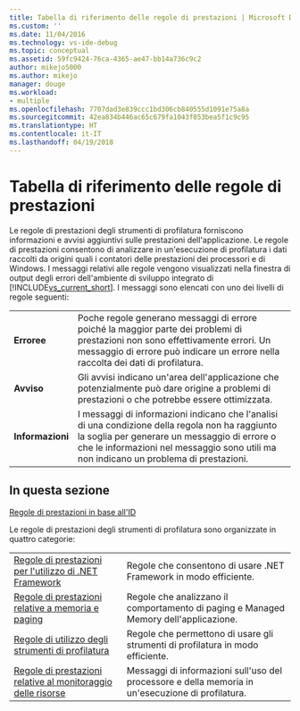 ```yaml
---
title: Tabella di riferimento delle regole di prestazioni | Microsoft Docs
ms.custom: ''
ms.date: 11/04/2016
ms.technology: vs-ide-debug
ms.topic: conceptual
ms.assetid: 59fc9424-76ca-4365-ae47-bb14a736c9c2
author: mikejo5000
ms.author: mikejo
manager: douge
ms.workload:
- multiple
ms.openlocfilehash: 7707dad3e839ccc1bd306cb840555d1091e75a8a
ms.sourcegitcommit: 42ea834b446ac65c679fa1043f853bea5f1c9c95
ms.translationtype: HT
ms.contentlocale: it-IT
ms.lasthandoff: 04/19/2018
---
```

# <a name="performance-rules-reference"></a>Tabella di riferimento delle regole di prestazioni
Le regole di prestazioni degli strumenti di profilatura forniscono informazioni e avvisi aggiuntivi sulle prestazioni dell'applicazione. Le regole di prestazioni consentono di analizzare in un'esecuzione di profilatura i dati raccolti da origini quali i contatori delle prestazioni dei processori e di Windows. I messaggi relativi alle regole vengono visualizzati nella finestra di output degli errori dell'ambiente di sviluppo integrato di [!INCLUDE[vs_current_short](../code-quality/includes/vs_current_short_md.md)]. I messaggi sono elencati con uno dei livelli di regole seguenti:  
  
|||  
|-|-|  
|**Erroree**|Poche regole generano messaggi di errore poiché la maggior parte dei problemi di prestazioni non sono effettivamente errori. Un messaggio di errore può indicare un errore nella raccolta dei dati di profilatura.|  
|**Avviso**|Gli avvisi indicano un'area dell'applicazione che potenzialmente può dare origine a problemi di prestazioni o che potrebbe essere ottimizzata.|  
|**Informazioni**|I messaggi di informazioni indicano che l'analisi di una condizione della regola non ha raggiunto la soglia per generare un messaggio di errore o che le informazioni nel messaggio sono utili ma non indicano un problema di prestazioni.|  
  
## <a name="in-this-section"></a>In questa sezione  
 [Regole di prestazioni in base all'ID](../profiling/performance-rules-by-id.md)  
  
 Le regole di prestazioni degli strumenti di profilatura sono organizzate in quattro categorie:  
  
|||  
|-|-|  
|[Regole di prestazioni per l'utilizzo di .NET Framework](../profiling/dotnet-framework-usage-performance-rules.md)|Regole che consentono di usare .NET Framework in modo efficiente.|  
|[Regole di prestazioni relative a memoria e paging](../profiling/memory-and-paging-performance-rules.md)|Regole che analizzano il comportamento di paging e Managed Memory dell'applicazione.|  
|[Regole di utilizzo degli strumenti di profilatura](../profiling/profiling-tools-usage-rules.md)|Regole che permettono di usare gli strumenti di profilatura in modo efficiente.|  
|[Regole di prestazioni relative al monitoraggio delle risorse](../profiling/resource-monitoring-performance-rules.md)|Messaggi di informazioni sull'uso del processore e della memoria in un'esecuzione di profilatura.|